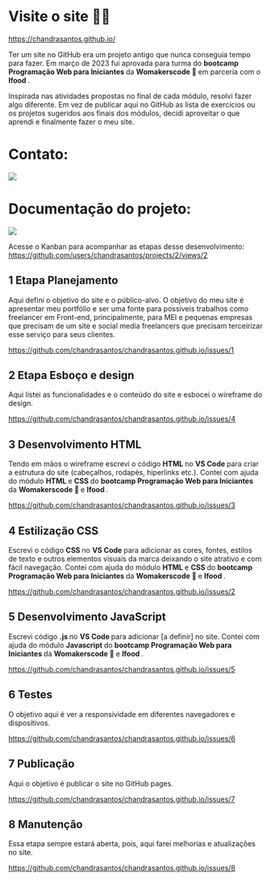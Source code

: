 # Visite o site 👩‍💻
https://chandrasantos.github.io/ 

Ter um site no GitHub era um projeto antigo que nunca conseguia tempo para fazer. Em março de 2023 fui aprovada para turma do <b> bootcamp Programação Web para Iniciantes </b> da <b> Womakerscode 🦋 </b> em parceria com o <b> Ifood </b>. 

Inspirada nas atividades propostas no final de cada módulo, resolvi fazer algo diferente. Em vez de publicar aqui no GitHub as lista de exercícios ou os projetos sugeridos aos finais dos módulos, decidi aproveitar o que aprendi e finalmente fazer o meu site. 

# Contato:
<a href="https://www.linkedin.com/in/chandrasantos" target="_blank"><img src="https://img.shields.io/badge/-LinkedIn-%230077B5?style=for-the-badge&logo=linkedin&logoColor=white" target="_blank"></a> 

# Documentação do projeto:
<div> <img src="https://img3.stockfresh.com/files/r/rafalstachura/m/43/1943980_stock-photo-website-planning.jpg"></div>

Acesse o Kanban para acompanhar as etapas desse desenvolvimento: https://github.com/users/chandrasantos/projects/2/views/2 

## 1 Etapa Planejamento
Aqui defini o objetivo do site e o público-alvo. O objetivo do meu site é apresentar meu portfólio e ser uma fonte para possíveis trabalhos como freelancer em Front-end, principalmente, para MEI e pequenas empresas que precisam de um site e social media freelancers que precisam terceirizar esse serviço para seus clientes.

https://github.com/chandrasantos/chandrasantos.github.io/issues/1 

## 2 Etapa Esboço e design 
Aqui listei as funcionalidades e o conteúdo do site e esbocei o wireframe do design. 

https://github.com/chandrasantos/chandrasantos.github.io/issues/4

## 3 Desenvolvimento HTML
Tendo em mãos o wireframe escrevi o código <b> HTML </b> no <b> VS Code </b> para criar a estrutura do site (cabeçalhos, rodapés, hiperlinks etc.). Contei com ajuda do módulo <b> HTML </b> e <b> CSS </b> do <b> bootcamp Programação Web para Iniciantes </b> da <b> Womakerscode 🦋 </b> e <b> Ifood </b>. 

https://github.com/chandrasantos/chandrasantos.github.io/issues/3

## 4 Estilização CSS
Escrevi o código <b> CSS </b> no <b> VS Code </b> para adicionar as cores, fontes, estilos de texto e outros elementos visuais da marca deixando o site atrativo e com fácil navegação. Contei com ajuda do módulo <b> HTML </b> e <b> CSS </b> do <b> bootcamp Programação Web para Iniciantes </b> da <b> Womakerscode 🦋 </b> e <b> Ifood </b>. 

https://github.com/chandrasantos/chandrasantos.github.io/issues/2

## 5 Desenvolvimento JavaScript
Escrevi código <b> .js </b> no <b> VS Code </b> para adicionar [a definir] no site.
Contei com ajuda do módulo <b> Javascript </b> do <b> bootcamp Programação Web para Iniciantes </b> da <b> Womakerscode 🦋 </b> e <b> Ifood </b>. 

https://github.com/chandrasantos/chandrasantos.github.io/issues/5 

## 6 Testes
O objetivo aqui é ver a responsividade em diferentes navegadores e dispositivos.

https://github.com/chandrasantos/chandrasantos.github.io/issues/6

## 7 Publicação
Aqui o objetivo é publicar o site no GitHub pages.

https://github.com/chandrasantos/chandrasantos.github.io/issues/7

## 8 Manutenção
Essa etapa sempre estará aberta, pois, aqui farei melhorias e atualizações no site.

https://github.com/chandrasantos/chandrasantos.github.io/issues/8 



